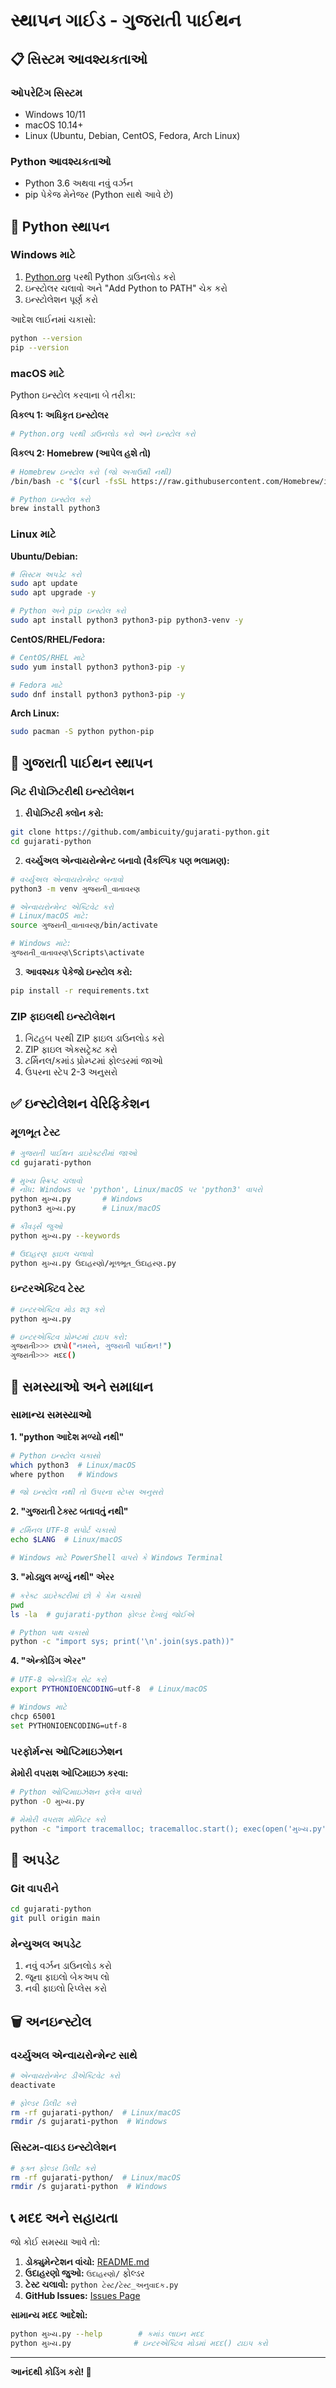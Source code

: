 # સ્થાપન ગાઈડ - ગુજરાતી પાઈથન

## 📋 સિસ્ટમ આવશ્યકતાઓ

### ઓપરેટિંગ સિસ્ટમ
- Windows 10/11
- macOS 10.14+  
- Linux (Ubuntu, Debian, CentOS, Fedora, Arch Linux)

### Python આવશ્યકતાઓ
- Python 3.6 અથવા નવું વર્ઝન
- pip પેકેજ મેનેજર (Python સાથે આવે છે)

## 🔧 Python સ્થાપન

### Windows માટે
1. [Python.org](https://python.org/downloads/) પરથી Python ડાઉનલોડ કરો
2. ઇન્સ્ટોલર ચલાવો અને "Add Python to PATH" ચેક કરો
3. ઇન્સ્ટોલેશન પૂર્ણ કરો

આદેશ લાઈનમાં ચકાસો:
```bash
python --version
pip --version
```

### macOS માટે
Python ઇન્સ્ટોલ કરવાના બે તરીકા:

**વિકલ્પ 1: અધિકૃત ઇન્સ્ટોલર**
```bash
# Python.org પરથી ડાઉનલોડ કરો અને ઇન્સ્ટોલ કરો
```

**વિકલ્પ 2: Homebrew (આપેલ હશે તો)**
```bash
# Homebrew ઇન્સ્ટોલ કરો (જો અગાઉથી નથી)
/bin/bash -c "$(curl -fsSL https://raw.githubusercontent.com/Homebrew/install/HEAD/install.sh)"

# Python ઇન્સ્ટોલ કરો
brew install python3
```

### Linux માટે

**Ubuntu/Debian:**
```bash
# સિસ્ટમ અપડેટ કરો
sudo apt update
sudo apt upgrade -y

# Python અને pip ઇન્સ્ટોલ કરો
sudo apt install python3 python3-pip python3-venv -y
```

**CentOS/RHEL/Fedora:**
```bash
# CentOS/RHEL માટે
sudo yum install python3 python3-pip -y

# Fedora માટે
sudo dnf install python3 python3-pip -y
```

**Arch Linux:**
```bash
sudo pacman -S python python-pip
```

## 📁 ગુજરાતી પાઈથન સ્થાપન

### ગિટ રીપોઝિટરીથી ઇન્સ્ટોલેશન

1. **રીપોઝિટરી ક્લોન કરો:**
```bash
git clone https://github.com/ambicuity/gujarati-python.git
cd gujarati-python
```

2. **વર્ચ્યુઅલ એન્વાયરોન્મેન્ટ બનાવો (વૈકલ્પિક પણ ભલામણ):**
```bash
# વર્ચ્યુઅલ એન્વાયરોન્મેન્ટ બનાવો
python3 -m venv ગુજરાતી_વાતાવરણ

# એન્વાયરોન્મેન્ટ એક્ટિવેટ કરો
# Linux/macOS માટે:
source ગુજરાતી_વાતાવરણ/bin/activate

# Windows માટે:
ગુજરાતી_વાતાવરણ\Scripts\activate
```

3. **આવશ્યક પેકેજો ઇન્સ્ટોલ કરો:**
```bash
pip install -r requirements.txt
```

### ZIP ફાઇલથી ઇન્સ્ટોલેશન

1. ગિટહબ પરથી ZIP ફાઇલ ડાઉનલોડ કરો
2. ZIP ફાઇલ એક્સટ્રેક્ટ કરો
3. ટર્મિનલ/કમાંડ પ્રોમ્પ્ટમાં ફોલ્ડરમાં જાઓ
4. ઉપરના સ્ટેપ 2-3 અનુસરો

## ✅ ઇન્સ્ટોલેશન વેરિફિકેશન

### મૂળભૂત ટેસ્ટ
```bash
# ગુજરાતી પાઈથન ડાઇરેક્ટરીમાં જાઓ
cd gujarati-python

# મુખ્ય સ્ક્રિપ્ટ ચલાવો  
# નોંધ: Windows પર 'python', Linux/macOS પર 'python3' વાપરો
python મુખ્ય.py       # Windows
python3 મુખ્ય.py      # Linux/macOS

# કીવર્ડ્સ જુઓ
python મુખ્ય.py --keywords

# ઉદાહરણ ફાઇલ ચલાવો
python મુખ્ય.py ઉદાહરણો/મૂળભૂત_ઉદાહરણ.py
```

### ઇન્ટરએક્ટિવ ટેસ્ટ
```bash
# ઇન્ટરએક્ટિવ મોડ શરૂ કરો
python મુખ્ય.py

# ઇન્ટરએક્ટિવ પ્રોમ્પ્ટમાં ટાઇપ કરો:
ગુજરાતી>>> છાપો("નમસ્તે, ગુજરાતી પાઈથન!")
ગુજરાતી>>> મદદ()
```

## 🐛 સમસ્યાઓ અને સમાધાન

### સામાન્ય સમસ્યાઓ

**1. "python આદેશ મળ્યો નથી"**
```bash
# Python ઇન્સ્ટોલ ચકાસો
which python3  # Linux/macOS
where python   # Windows

# જો ઇન્સ્ટોલ નથી તો ઉપરના સ્ટેપ્સ અનુસરો
```

**2. "ગુજરાતી ટેક્સ્ટ બતાવતું નથી"**
```bash
# ટર્મિનલ UTF-8 સપોર્ટ ચકાસો
echo $LANG  # Linux/macOS

# Windows માટે PowerShell વાપરો કે Windows Terminal
```

**3. "મોડ્યુલ મળ્યું નથી" એરર**
```bash
# કરેક્ટ ડાઇરેક્ટરીમાં છો કે કેમ ચકાસો
pwd
ls -la  # gujarati-python ફોલ્ડર દેખાવું જોઈએ

# Python પાથ ચકાસો
python -c "import sys; print('\n'.join(sys.path))"
```

**4. "એન્કોડિંગ એરર"**
```bash
# UTF-8 એન્કોડિંગ સેટ કરો
export PYTHONIOENCODING=utf-8  # Linux/macOS

# Windows માટે
chcp 65001
set PYTHONIOENCODING=utf-8
```

### પરફોર્મન્સ ઓપ્ટિમાઇઝેશન

**મેમોરી વપરાશ ઓપ્ટિમાઇઝ કરવા:**
```bash
# Python ઓપ્ટિમાઇઝેશન ફ્લેગ વાપરો
python -O મુખ્ય.py

# મેમોરી વપરાશ મોનિટર કરો
python -c "import tracemalloc; tracemalloc.start(); exec(open('મુખ્ય.py').read())"
```

## 🔄 અપડેટ

### Git વાપરીને
```bash
cd gujarati-python
git pull origin main
```

### મેન્યુઅલ અપડેટ
1. નવું વર્ઝન ડાઉનલોડ કરો
2. જૂના ફાઇલો બેકઅપ લો
3. નવી ફાઇલો રિપ્લેસ કરો

## 🗑️ અનઇન્સ્ટોલ

### વર્ચ્યુઅલ એન્વાયરોન્મેન્ટ સાથે
```bash
# એન્વાયરોન્મેન્ટ ડીએક્ટિવેટ કરો
deactivate

# ફોલ્ડર ડિલીટ કરો
rm -rf gujarati-python/  # Linux/macOS
rmdir /s gujarati-python  # Windows
```

### સિસ્ટમ-વાઇડ ઇન્સ્ટોલેશન
```bash
# ફક્ત ફોલ્ડર ડિલીટ કરો
rm -rf gujarati-python/  # Linux/macOS
rmdir /s gujarati-python  # Windows
```

## 📞 મદદ અને સહાયતા

જો કોઈ સમસ્યા આવે તો:

1. **ડોક્યુમેન્ટેશન વાંચો:** [README.md](../README.md)
2. **ઉદાહરણો જુઓ:** `ઉદાહરણો/` ફોલ્ડર
3. **ટેસ્ટ ચલાવો:** `python ટેસ્ટ/ટેસ્ટ_અનુવાદક.py`
4. **GitHub Issues:** [Issues Page](https://github.com/ambicuity/gujarati-python/issues)

**સામાન્ય મદદ આદેશો:**
```bash
python મુખ્ય.py --help        # કમાંડ લાઇન મદદ
python મુખ્ય.py              # ઇન્ટરએક્ટિવ મોડમાં મદદ() ટાઇપ કરો
```

---

**આનંદથી કોડિંગ કરો! 🚀**